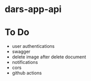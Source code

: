 # dars-app-api

# To Do 

- user authentications
- swagger 
- delete image after delete document
- notifications
- cors
- github actions